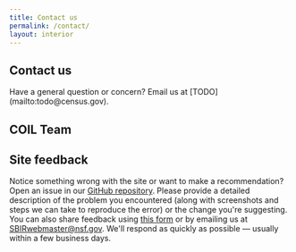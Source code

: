 ```yaml
---
title: Contact us
permalink: /contact/
layout: interior
---
```

<section class="usa-section">
<div class="usa-content utility-content usa-grid">
<div class="usa-width-one-whole">

<h1>Contact us</h1>

<p class="text-medium" markdown="1">
Have a general question or concern? Email us at [TODO](mailto:todo@census.gov).
</p>

</div>
</div>
</section>

<section class="usa-section .background-pink">
<div class="usa-content usa-grid">
<div class="usa-content usa-width-one-whole" markdown="1">

## COIL Team


</div>
</div>
</section>


<section class="usa-section background-white">
<div class="usa-content utility-content usa-grid">
<div class="usa-width-one-whole" markdown="1">

## Site feedback
Notice something wrong with the site or want to make a recommendation? Open an issue in our [GitHub repository](https://github.com/18F/nsf-sbir/issues/new). Please provide a detailed description of the problem you encountered (along with screenshots and steps we can take to reproduce the error) or the change you're suggesting. You can also share feedback using [this form](https://docs.google.com/forms/d/e/1FAIpQLScHNdpfQgx5dwM9K5TUkUhK8ujGgxyzqBOqK__ZeKEZsXEs0w/viewform?usp=sf_link) or by emailing us at [SBIRwebmaster@nsf.gov](mailto:SBIRwebmaster@nsf.gov). We'll respond as quickly as possible — usually within a few business days.

</div>
</div>
</section>
